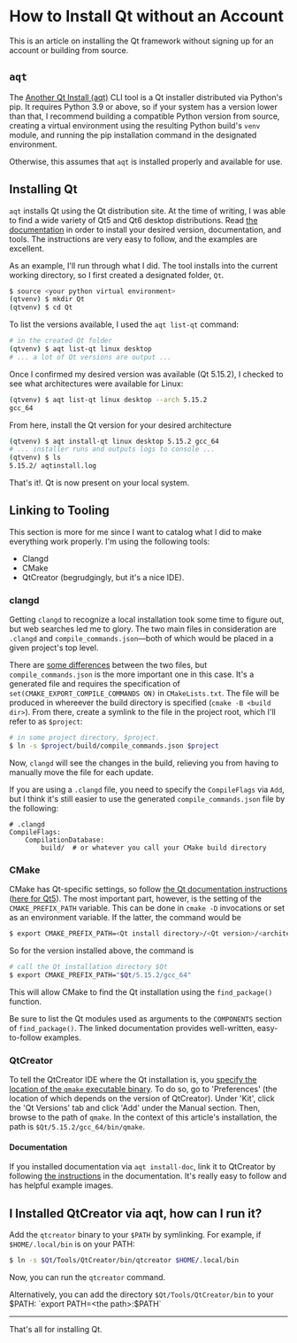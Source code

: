 # How to Install Qt without an Account

This is an article on installing the Qt framework without signing up for an account or building from source.

## `aqt`

The [Another Qt Install (aqt)](https://github.com/miurahr/aqtinstall) CLI tool is a Qt installer distributed via Python's pip. It requires Python 3.9 or above, so if your system has a version lower than that, I recommend building a compatible Python version from source, creating a virtual environment using the resulting Python build's `venv` module, and running the pip installation command in the designated environment.


Otherwise, this assumes that `aqt` is installed properly and available for use. 

## Installing Qt

`aqt` installs Qt using the Qt distribution site. At the time of writing, I was able to find a wide variety of Qt5 and Qt6 desktop distributions. Read [the documentation](https://aqtinstall.readthedocs.io/en/latest/) in order to install your desired version, documentation, and tools. The instructions are very easy to follow, and the examples are excellent.

As an example, I'll run through what I did. The tool installs into the current working directory, so I first created a designated folder, `Qt`.

```bash
$ source <your python virtual environment>
(qtvenv) $ mkdir Qt
(qtvenv) $ cd Qt
```

To list the versions available, I used the `aqt list-qt` command:

```bash
# in the created Qt folder
(qtvenv) $ aqt list-qt linux desktop 
# ... a lot of Qt versions are output ...
```

Once I confirmed my desired version was available (Qt 5.15.2), I checked to see what architectures were available for Linux:

```bash
(qtvenv) $ aqt list-qt linux desktop --arch 5.15.2
gcc_64
```

From here, install the Qt version for your desired architecture

```bash
(qtvenv) $ aqt install-qt linux desktop 5.15.2 gcc_64
# ... installer runs and outputs logs to console ...
(qtvenv) $ ls
5.15.2/ aqtinstall.log
```

That's it!. Qt is now present on your local system.

## Linking to Tooling

This section is more for me since I want to catalog what I did to make everything work properly. I'm using the following tools:

- Clangd
- CMake
- QtCreator (begrudgingly, but it's a nice IDE).

### clangd

Getting `clangd` to recognize a local installation took some time to figure out, but web searches led me to glory. The two main files in consideration are `.clangd` and `compile_commands.json`—both of which would be placed in a given project's top level.

There are [some differences](https://github.com/clangd/clangd/discussions/1985) between the two files, but `compile_commands.json` is the more important one in this case. It's a generated file and requires the specification of `set(CMAKE_EXPORT_COMPILE_COMMANDS ON)` in `CMakeLists.txt`. The file will be produced in whereever the build directory is specified (`cmake -B <build dir>`). From there, create a symlink to the file in the project root, which I'll refer to as `$project`:

```bash
# in some project directory, $project.
$ ln -s $project/build/compile_commands.json $project
```

Now, `clangd` will see the changes in the build, relieving you from having to manually move the file for each update.

If you are using a `.clangd` file, you need to specify the `CompileFlags` via `Add`, but I think it's still easier to use the generated `compile_commands.json` file by the following:

```
# .clangd
CompileFlags:
    CompilationDatabase:
        build/  # or whatever you call your CMake build directory
```

### CMake

CMake has Qt-specific settings, so follow [the Qt documentation instructions](https://doc.qt.io/qt-6/cmake-manual.html) ([here for Qt5](https://doc.qt.io/qt-5/cmake-get-started.html)). The most important part, however, is the setting of the `CMAKE_PREFIX_PATH` variable. This can be done in `cmake -D` invocations or set as an environment variable. If the latter, the command would be

```bash
$ export CMAKE_PREFIX_PATH=<Qt install directory>/<Qt version>/<architecture>
```

So for the version installed above, the command is 

```bash
# call the Qt installation directory $Qt
$ export CMAKE_PREFIX_PATH="$Qt/5.15.2/gcc_64"
```

This will allow CMake to find the Qt installation using the `find_package()` function.

Be sure to list the Qt modules used as arguments to the `COMPONENTS` section of `find_package()`. The linked documentation provides well-written, easy-to-follow examples.

### QtCreator

To tell the QtCreator IDE where the Qt installation is, you [specify the location of the `qmake` executable binary](https://doc.qt.io/qtcreator/creator-project-qmake.html). To do so, go to 'Preferences' (the location of which depends on the version of QtCreator). Under 'Kit', click the 'Qt Versions' tab and click 'Add' under the Manual section. Then, browse to the path of `qmake`. In the context of this article's installation, the path is `$Qt/5.15.2/gcc_64/bin/qmake`.


#### Documentation

If you installed documentation via `aqt install-doc`, link it to QtCreator by following [the instructions](https://doc.qt.io/qtcreator/creator-how-to-add-external-documentation.html) in the documentation. It's really easy to follow and has helpful example images.

## I Installed QtCreator via aqt, how can I run it?

Add the `qtcreator` binary to your `$PATH` by symlinking. For example, if `$HOME/.local/bin` is on your PATH:

```bash
$ ln -s $Qt/Tools/QtCreator/bin/qtcreator $HOME/.local/bin
```

Now, you can run the `qtcreator` command.

Alternatively, you can add the directory `$Qt/Tools/QtCreator/bin` to your $PATH:  `export PATH=<the path>:$PATH`

---

That's all for installing Qt.

